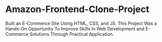 # Amazon-Frontend-Clone-Project
Built an E-Commerce Site Using HTML, CSS, and JS. This Project Was a Hands-On Opportunity To Improve Skills In Web Development and E-Commerce Solutions Through Practical Application.
